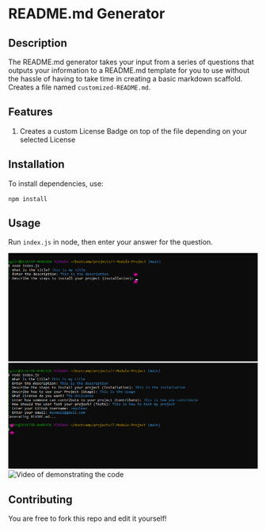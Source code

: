 # README.md Generator

## Description

The README.md generator takes your input from a series of questions that outputs your information to a README.md template for you to use without the hassle of having to take time in creating a basic markdown scaffold. Creates a file named `customized-README.md`.

## Features

1. Creates a custom License Badge on top of the file depending on your selected License

## Installation

To install dependencies, use:
```
npm install
```

## Usage

Run `index.js` in node, then enter your answer for the question.

![Example of my code](./media/Screenshot%202024-12-01%20173936.png)
![Another example of my code](./media/Screenshot%202024-12-01%20174037.png)
![Video of demonstrating the code](https://drive.google.com/file/d/1DPY-1eTD6uxzhqeO09Z78r8dTV8zvrdU/view?usp=sharing)


## Contributing

You are free to fork this repo and edit it yourself!

